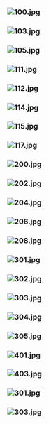 ### ![100.jpg](https://ewwgene.github.io/Art_Is_Hard/100.jpg)
### ![103.jpg](https://ewwgene.github.io/Art_Is_Hard/103.jpg)
### ![105.jpg](https://ewwgene.github.io/Art_Is_Hard/105.jpg)
### ![111.jpg](https://ewwgene.github.io/Art_Is_Hard/111.jpg)
### ![112.jpg](https://ewwgene.github.io/Art_Is_Hard/112.jpg)
### ![114.jpg](https://ewwgene.github.io/Art_Is_Hard/114.jpg)
### ![115.jpg](https://ewwgene.github.io/Art_Is_Hard/115.jpg)
### ![117.jpg](https://ewwgene.github.io/Art_Is_Hard/117.jpg)
### ![200.jpg](https://ewwgene.github.io/Art_Is_Hard/Making/200.jpg)
### ![202.jpg](https://ewwgene.github.io/Art_Is_Hard/Making/202.jpg)
### ![204.jpg](https://ewwgene.github.io/Art_Is_Hard/Making/204.jpg)
### ![206.jpg](https://ewwgene.github.io/Art_Is_Hard/Making/206.jpg)
### ![208.jpg](https://ewwgene.github.io/Art_Is_Hard/Making/208.jpg)
### ![301.jpg](https://ewwgene.github.io/Art_Is_Hard/Making/301.jpg)
### ![302.jpg](https://ewwgene.github.io/Art_Is_Hard/Making/302.jpg)
### ![303.jpg](https://ewwgene.github.io/Art_Is_Hard/Making/303.jpg)
### ![304.jpg](https://ewwgene.github.io/Art_Is_Hard/Making/304.jpg)
### ![305.jpg](https://ewwgene.github.io/Art_Is_Hard/Making/305.jpg)
### ![401.jpg](https://ewwgene.github.io/Art_Is_Hard/Making/401.jpg)
### ![403.jpg](https://ewwgene.github.io/Art_Is_Hard/Making/403.jpg)
### ![301.jpg](https://ewwgene.github.io/Art_Is_Hard/301.jpg)
### ![303.jpg](https://ewwgene.github.io/Art_Is_Hard/303.jpg)
